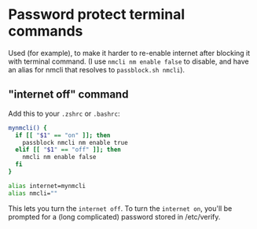 # Password protect terminal commands

Used (for example), to make it harder to re-enable internet after blocking it with terminal command.
(I use `nmcli nm enable false` to disable, and have an alias for nmcli that resolves to `passblock.sh nmcli`).

## "internet off" command
Add this to your `.zshrc` or `.bashrc`:

```bash
mynmcli() {
  if [[ "$1" == "on" ]]; then
    passblock nmcli nm enable true
  elif [[ "$1" == "off" ]]; then
    nmcli nm enable false
  fi
}

alias internet=mynmcli
alias nmcli=""
```
This lets you turn the `internet off`. To turn the `internet on`, you'll be prompted for a (long complicated) password stored in /etc/verify.

